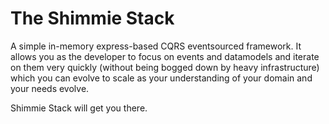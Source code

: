 # The Shimmie Stack

A simple in-memory express-based CQRS eventsourced framework. It allows you as the 
developer to focus on events and datamodels and iterate on them very quickly (without
being bogged down by heavy infrastructure) which you can evolve to scale as your understanding
of your domain and your needs evolve.

Shimmie Stack will get you there.
